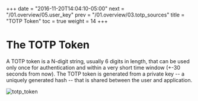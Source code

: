 +++
date = "2016-11-20T14:04:10-05:00"
next = "/01.overview/05.user_key"
prev = "/01.overview/03.totp_sources"
title = "TOTP Token"
toc = true
weight = 14
+++

# The TOTP Token

A TOTP token is a N-digit string, usually 6 digits in length, that can be used only
once for authentication and within a very short time window (+-30 seconds from now).
The TOTP token is generated from a private key -- a uniquely generated hash -- that
is shared between the user and application.

![totp_token](img/totp_token.jpg)
